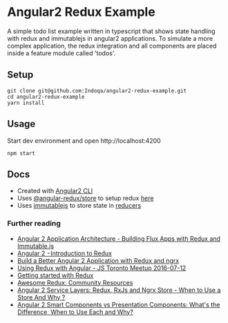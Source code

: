 # Angular2 Redux Example 
A simple todo list example written in typescript that shows state handling with redux and immutablejs in angular2 applications. To simulate a more complex application, the redux integration and all components are placed inside a feature module called 'todos'.

## Setup
```
git clone git@github.com:Indoqa/angular2-redux-example.git
cd angular2-redux-example
yarn install
```

## Usage
Start dev environment and open http://localhost:4200
```
npm start
```

## Docs

  * Created with [Angular2 CLI](https://angular.io/docs/ts/latest/cli-quickstart.html)
  * Uses [@angular-redux/store](https://github.com/angular-redux/store) to setup redux [here](src/app/todos/todos.module.ts)
  * Uses [immutablejs](https://facebook.github.io/immutable-js/) to store state in [reducers](src/app/todos/reducers/todo.reducer.ts)

### Further reading
  * [Angular 2 Application Architecture - Building Flux Apps with Redux and Immutable.js](http://blog.angular-university.io/angular-2-application-architecture-building-flux-like-apps-using-redux-and-immutable-js-js/)
  * [Angular 2  - Introduction to Redux](https://medium.com/google-developer-experts/angular-2-introduction-to-redux-1cf18af27e6e)
  * [Build a Better Angular 2 Application with Redux and ngrx](http://onehungrymind.com/build-better-angular-2-application-redux-ngrx/)
  * [Using Redux with Angular - JS Toronto Meetup 2016-07-12](https://www.youtube.com/watch?v=s4xr2avwv3s)
  * [Getting started with Redux](https://egghead.io/courses/getting-started-with-redux)
  * [Awesome Redux: Community Resources](https://github.com/xgrommx/awesome-redux)
  * [Angular 2 Service Layers: Redux, RxJs and Ngrx Store - When to Use a Store And Why ?](http://blog.angular-university.io/angular-2-redux-ngrx-rxjs/)
  * [Angular 2 Smart Components vs Presentation Components: What's the Difference, When to Use Each and Why?](http://blog.angular-university.io/angular-2-smart-components-vs-presentation-components-whats-the-difference-when-to-use-each-and-why/)

